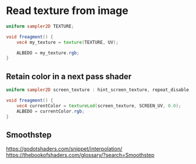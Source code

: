 # Read texture from image

```glsl
uniform sampler2D TEXTURE;

void freagment() {
    vec4 my_texture = texture(TEXTURE, UV);

    ALBEDO = my_texture.rgb;
}
```

## Retain color in a next pass shader

```glsl
uniform sampler2D screen_texture : hint_screen_texture, repeat_disable, filter_nearest;

void freagment() {
    vec4 currentColor = textureLod(screen_texture, SCREEN_UV, 0.0);
    ALBEDO = currentColor.rgb;
}

```

## Smoothstep

https://godotshaders.com/snippet/interpolation/
https://thebookofshaders.com/glossary/?search=Smoothstep
